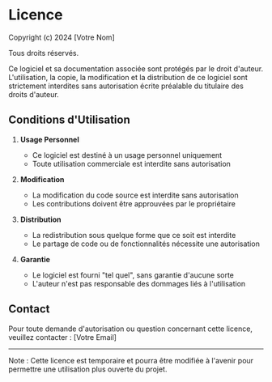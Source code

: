 # Licence

Copyright (c) 2024 [Votre Nom]

Tous droits réservés.

Ce logiciel et sa documentation associée sont protégés par le droit d'auteur. L'utilisation, la copie, la modification et la distribution de ce logiciel sont strictement interdites sans autorisation écrite préalable du titulaire des droits d'auteur.

## Conditions d'Utilisation

1. **Usage Personnel**
   - Ce logiciel est destiné à un usage personnel uniquement
   - Toute utilisation commerciale est interdite sans autorisation

2. **Modification**
   - La modification du code source est interdite sans autorisation
   - Les contributions doivent être approuvées par le propriétaire

3. **Distribution**
   - La redistribution sous quelque forme que ce soit est interdite
   - Le partage de code ou de fonctionnalités nécessite une autorisation

4. **Garantie**
   - Le logiciel est fourni "tel quel", sans garantie d'aucune sorte
   - L'auteur n'est pas responsable des dommages liés à l'utilisation

## Contact

Pour toute demande d'autorisation ou question concernant cette licence, veuillez contacter :
[Votre Email]

---

Note : Cette licence est temporaire et pourra être modifiée à l'avenir pour permettre une utilisation plus ouverte du projet.